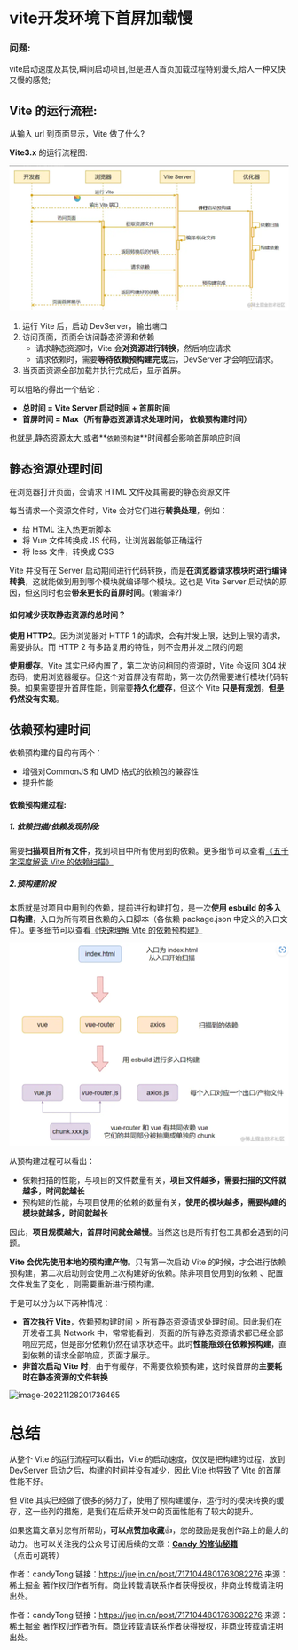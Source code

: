 # vite开发环境下首屏加载慢

### 问题:

vite启动速度及其快,瞬间启动项目,但是进入首页加载过程特别漫长,给人一种又快又慢的感觉;



## Vite 的运行流程:

从输入 url 到页面显示，Vite 做了什么?

 **Vite3.x** 的运行流程图:

![vite运行流程图](img\vite运行流程图.png)

1. 运行 Vite 后，启动 DevServer，输出端口
2. 访问页面，页面会访问静态资源和依赖
   - 请求静态资源时，Vite 会**对资源进行转换**，然后响应请求
   - 请求依赖时，需要**等待依赖预构建完成**后，DevServer 才会响应请求。
3. 当页面资源全部加载并执行完成后，显示首屏。

可以粗略的得出一个结论：

- **总时间 = Vite Server 启动时间 + 首屏时间**
- **首屏时间 =  Max（所有静态资源请求处理时间， 依赖预构建时间）**

也就是,静态资源太大,或者**`依赖预构建`**时间都会影响首屏响应时间



## 静态资源处理时间

在浏览器打开页面，会请求 HTML 文件及其需要的静态资源文件

每当请求一个资源文件时，Vite 会对它们进行**转换处理**，例如：

- 给 HTML 注入热更新脚本
- 将 Vue 文件转换成 JS 代码，让浏览器能够正确运行
- 将 less 文件，转换成 CSS

Vite 并没有在 Server 启动期间进行代码转换，而是**在浏览器请求模块时进行编译转换**，这就能做到用到哪个模块就编译哪个模块。这也是 Vite Server 启动快的原因，但这同时也会**带来更长的首屏时间**。(懒编译?)



#### 如何减少获取静态资源的总时间？

**使用 HTTP2**。因为浏览器对 HTTP 1 的请求，会有并发上限，达到上限的请求，需要排队。而 HTTP 2 有多路复用的特性，则不会用并发上限的问题

**使用缓存**。Vite 其实已经内置了，第二次访问相同的资源时，Vite 会返回 304 状态码，使用浏览器缓存。但这个对首屏没有帮助，第一次仍然需要进行模块代码转换。如果需要提升首屏性能，则需要**持久化缓存**，但这个 Vite **只是有规划，但是仍然没有实现**。



## 依赖预构建时间

依赖预构建的目的有两个：

- 增强对CommonJS 和 UMD 格式的依赖包的兼容性
- 提升性能

#### 依赖预构建过程:



##### 1. 依赖扫描/依赖发现阶段:

需要**扫描项目所有文件**，找到项目中所有使用到的依赖。更多细节可以查看[《五千字深度解读 Vite 的依赖扫描》](https://juejin.cn/post/7129160452377935903)



##### 2.预构建阶段

本质就是对项目中用到的依赖，提前进行构建打包，是一次**使用 esbuild 的多入口构建**，入口为所有项目依赖的入口脚本（各依赖 package.json 中定义的入口文件）。更多细节可以查看[《快速理解 Vite 的依赖预构建》](https://juejin.cn/post/7139430132762017800)

![预构建阶段](img\预构建阶段.png)



从预构建过程可以看出：

- 依赖扫描的性能，与项目的文件数量有关，**项目文件越多，需要扫描的文件就越多，时间就越长**
- 预构建的性能，与项目使用的依赖的数量有关，**使用的模块越多，需要构建的模块就越多，时间就越长**

因此，**项目规模越大，首屏时间就会越慢**。当然这也是所有打包工具都会遇到的问题。



**Vite 会优先使用本地的预构建产物**。只有第一次启动 Vite 的时候，才会进行依赖预构建，第二次启动则会使用上次构建好的依赖。除非项目使用到的依赖 、配置文件发生了变化 ，则需要重新进行预构建。

于是可以分为以下两种情况：

- **首次执行 Vite**，依赖预构建时间 > 所有静态资源请求处理时间。因此我们在开发者工具 Network 中，常常能看到，页面的所有静态资源请求都已经全部响应完成，但是部分依赖仍然在请求状态中。此时**性能瓶颈在依赖预构建**，直到依赖的请求全部响应，页面才展示。
- **非首次启动 Vite 时**，由于有缓存，不需要依赖预构建，这时候首屏的**主要耗时在静态资源的文件转换**

![image-20221128201736465](https://p3-juejin.byteimg.com/tos-cn-i-k3u1fbpfcp/101cc0e94c9f4f4a86ef241a52176b07~tplv-k3u1fbpfcp-zoom-in-crop-mark:4536:0:0:0.awebp)

# 总结

从整个 Vite 的运行流程可以看出，Vite 的启动速度，仅仅是把构建的过程，放到 DevServer 启动之后，构建的时间并没有减少，因此 Vite 也导致了 Vite 的首屏性能不好。

但 Vite 其实已经做了很多的努力了，使用了预构建缓存，运行时的模块转换的缓存，这一些列的措施，是我们在后续开发中的页面性能有了较大的提升。

如果这篇文章对您有所帮助，**可以点赞加收藏**👍，您的鼓励是我创作路上的最大的动力。也可以关注我的公众号订阅后续的文章：**[Candy 的修仙秘籍](https://link.juejin.cn/?target=https%3A%2F%2Fp3-juejin.byteimg.com%2Ftos-cn-i-k3u1fbpfcp%2F28e3ed86c0584e78b42b35dd4776e780~tplv-k3u1fbpfcp-zoom-1.image)**（点击可跳转）





作者：candyTong
链接：https://juejin.cn/post/7171044801763082276
来源：稀土掘金
著作权归作者所有。商业转载请联系作者获得授权，非商业转载请注明出处。





作者：candyTong
链接：https://juejin.cn/post/7171044801763082276
来源：稀土掘金
著作权归作者所有。商业转载请联系作者获得授权，非商业转载请注明出处。

 


